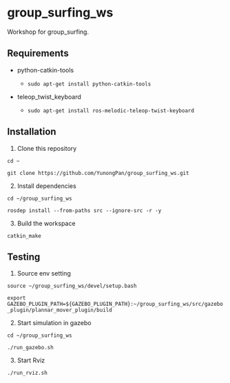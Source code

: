 # group_surfing_ws
Workshop for group_surfing.

## Requirements
- python-catkin-tools
  - `sudo apt-get install python-catkin-tools`  
    
- teleop_twist_keyboard
  - `sudo apt-get install ros-melodic-teleop-twist-keyboard`

## Installation
1. Clone this repository  
  
`cd ~`  
  
`git clone https://github.com/YunongPan/group_surfing_ws.git`  
  
2. Install dependencies  
  
`cd ~/group_surfing_ws`  
  
`rosdep install --from-paths src --ignore-src -r -y`  
  
3. Build the workspace  
  
`catkin_make`  

## Testing
1. Source env setting  
  
`source ~/group_surfing_ws/devel/setup.bash`  
  
`export GAZEBO_PLUGIN_PATH=${GAZEBO_PLUGIN_PATH}:~/group_surfing_ws/src/gazebo_plugin/plannar_mover_plugin/build`  
  
2. Start simulation in gazebo  
  
`cd ~/group_surfing_ws`  
  
`./run_gazebo.sh`  
  
3. Start Rviz  
  
`./run_rviz.sh`
